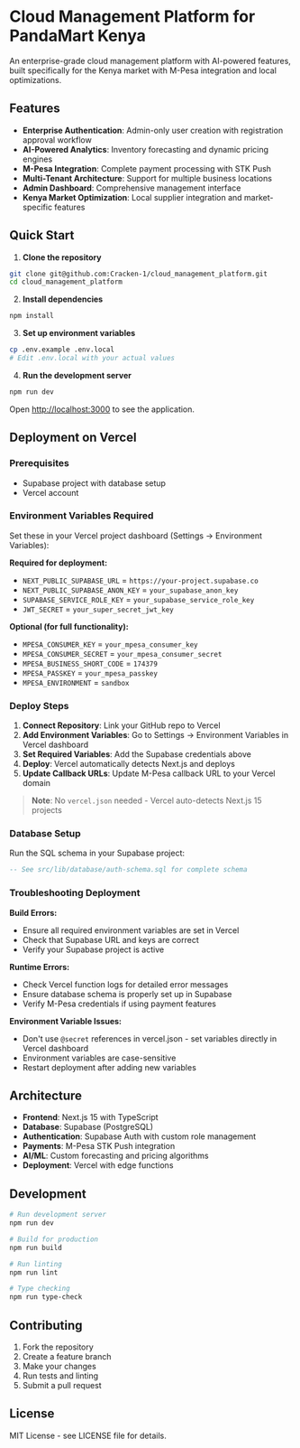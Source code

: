 # Cloud Management Platform for PandaMart Kenya

An enterprise-grade cloud management platform with AI-powered features, built specifically for the Kenya market with M-Pesa integration and local optimizations.

## Features

- **Enterprise Authentication**: Admin-only user creation with registration approval workflow
- **AI-Powered Analytics**: Inventory forecasting and dynamic pricing engines
- **M-Pesa Integration**: Complete payment processing with STK Push
- **Multi-Tenant Architecture**: Support for multiple business locations
- **Admin Dashboard**: Comprehensive management interface
- **Kenya Market Optimization**: Local supplier integration and market-specific features

## Quick Start

1. **Clone the repository**
```bash
git clone git@github.com:Cracken-1/cloud_management_platform.git
cd cloud_management_platform
```

2. **Install dependencies**
```bash
npm install
```

3. **Set up environment variables**
```bash
cp .env.example .env.local
# Edit .env.local with your actual values
```

4. **Run the development server**
```bash
npm run dev
```

Open [http://localhost:3000](http://localhost:3000) to see the application.

## Deployment on Vercel

### Prerequisites
- Supabase project with database setup
- Vercel account

### Environment Variables Required
Set these in your Vercel project dashboard (Settings → Environment Variables):

**Required for deployment:**
- `NEXT_PUBLIC_SUPABASE_URL` = `https://your-project.supabase.co`
- `NEXT_PUBLIC_SUPABASE_ANON_KEY` = `your_supabase_anon_key`
- `SUPABASE_SERVICE_ROLE_KEY` = `your_supabase_service_role_key`
- `JWT_SECRET` = `your_super_secret_jwt_key`

**Optional (for full functionality):**
- `MPESA_CONSUMER_KEY` = `your_mpesa_consumer_key`
- `MPESA_CONSUMER_SECRET` = `your_mpesa_consumer_secret`
- `MPESA_BUSINESS_SHORT_CODE` = `174379`
- `MPESA_PASSKEY` = `your_mpesa_passkey`
- `MPESA_ENVIRONMENT` = `sandbox`

### Deploy Steps
1. **Connect Repository**: Link your GitHub repo to Vercel
2. **Add Environment Variables**: Go to Settings → Environment Variables in Vercel dashboard
3. **Set Required Variables**: Add the Supabase credentials above
4. **Deploy**: Vercel automatically detects Next.js and deploys
5. **Update Callback URLs**: Update M-Pesa callback URL to your Vercel domain

> **Note**: No `vercel.json` needed - Vercel auto-detects Next.js 15 projects

### Database Setup
Run the SQL schema in your Supabase project:
```sql
-- See src/lib/database/auth-schema.sql for complete schema
```

### Troubleshooting Deployment

**Build Errors:**
- Ensure all required environment variables are set in Vercel
- Check that Supabase URL and keys are correct
- Verify your Supabase project is active

**Runtime Errors:**
- Check Vercel function logs for detailed error messages
- Ensure database schema is properly set up in Supabase
- Verify M-Pesa credentials if using payment features

**Environment Variable Issues:**
- Don't use `@secret` references in vercel.json - set variables directly in Vercel dashboard
- Environment variables are case-sensitive
- Restart deployment after adding new variables

## Architecture

- **Frontend**: Next.js 15 with TypeScript
- **Database**: Supabase (PostgreSQL)
- **Authentication**: Supabase Auth with custom role management
- **Payments**: M-Pesa STK Push integration
- **AI/ML**: Custom forecasting and pricing algorithms
- **Deployment**: Vercel with edge functions

## Development

```bash
# Run development server
npm run dev

# Build for production
npm run build

# Run linting
npm run lint

# Type checking
npm run type-check
```

## Contributing

1. Fork the repository
2. Create a feature branch
3. Make your changes
4. Run tests and linting
5. Submit a pull request

## License

MIT License - see LICENSE file for details.
